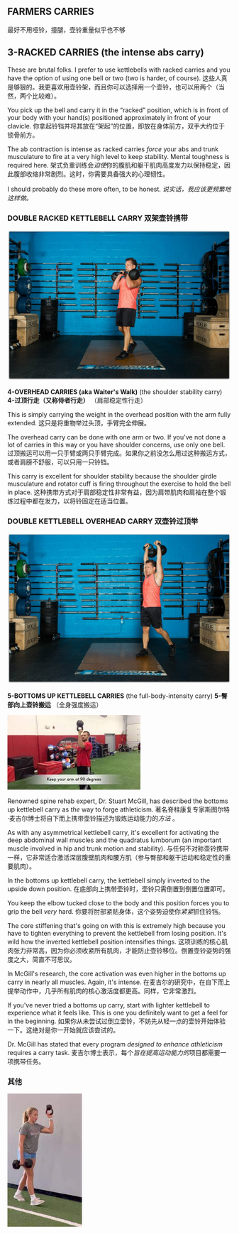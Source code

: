## **FARMERS CARRIES** 

最好不用哑铃，撞腿，壶铃重量似乎也不够

## **3-RACKED CARRIES** (the intense abs carry)

These are brutal folks. I prefer to use kettlebells with racked carries and you have the option of using one bell or two (two is harder, of course).
这些人真是够狠的。我更喜欢用壶铃架，而且你可以选择用一个壶铃，也可以用两个（当然，两个比较难）。

You pick up the bell and carry it in the “racked” position, which is in front of your body with your hand(s) positioned approximately in front of your clavicle.
你拿起铃铛并将其放在“架起”的位置，即放在身体前方，双手大约位于锁骨前方。

The ab contraction is intense as racked carries *force* your abs and trunk musculature to fire at a very high level to keep stability. Mental toughness is required here.
架式负重训练会*迫使*你的腹肌和躯干肌肉高度发力以保持稳定，因此腹部收缩非常剧烈。这时，你需要具备强大的心理韧性。

I should probably do these more often, to be honest.
*说实话，我应该更频繁地这样做。*

### **DOUBLE RACKED KETTLEBELL CARRY 双架壶铃携带**

![img](../images/Racked.jpg)

**4-OVERHEAD CARRIES (aka Waiter's Walk)** (the shoulder stability carry)
**4-过顶行走（又称侍者行走）** （肩部稳定性行走）

This is simply carrying the weight in the overhead position with the arm fully extended.
这只是将重物举过头顶，手臂完全伸展。

The overhead carry can be done with one arm or two. If you've not done a lot of carries in this way or you have shoulder concerns, use only one bell.
过顶搬运可以用一只手臂或两只手臂完成。如果你之前没怎么用过这种搬运方式，或者肩膀不舒服，可以只用一只铃铛。

This carry is excellent for shoulder stability because the shoulder girdle musculature and rotator cuff is firing throughout the exercise to hold the bell in place.
这种携带方式对于肩部稳定性非常有益，因为肩带肌肉和肩袖在整个锻炼过程中都在发力，以将铃固定在适当位置。

### **DOUBLE KETTLEBELL OVERHEAD CARRY 双壶铃过顶举**

![img](../images/DB-OH-Carries.jpg)

**5-BOTTOMS UP KETTLEBELL CARRIES** (the full-body-intensity carry)
**5-臀部向上壶铃搬运** （全身强度搬运）

![Bottoms Up KB Carry - YouTube](../images/images.jpeg)

Renowned spine rehab expert, Dr. Stuart McGill, has described the bottoms up kettlebell carry as *the* way to forge athleticism.
著名脊柱康复专家斯图尔特·麦吉尔博士将自下而上携带壶铃描述为锻炼运动能力的*方法* 。

As with any asymmetrical kettlebell carry, it's excellent for activating the deep abdominal wall muscles and the quadratus lumborum (an important muscle involved in hip and trunk motion and stability).
与任何不对称壶铃携带一样，它非常适合激活深层腹壁肌肉和腰方肌（参与臀部和躯干运动和稳定性的重要肌肉）。

In the bottoms up kettlebell carry, the kettlebell simply inverted to the upside down position.
在底部向上携带壶铃时，壶铃只需倒置到倒置位置即可。

You keep the elbow tucked close to the body and this position forces you to grip the bell *very* hard.
你要将肘部紧贴身体，这个姿势迫使你*紧紧*抓住铃铛。

The core stiffening that's going on with this is extremely high because you have to tighten everything to prevent the kettlebell from losing position. It's wild how the inverted kettlebell position intensifies things.
这项训练的核心肌肉张力非常高，因为你必须收紧所有肌肉，才能防止壶铃移位。倒置壶铃姿势的强度之大，简直不可思议。

In McGill's research, the core activation was even higher in the bottoms up carry in nearly all muscles. Again, it's intense.
在麦吉尔的研究中，在自下而上提举动作中，几乎所有肌肉的核心激活度都更高。同样，它非常激烈。

If you've never tried a bottoms up carry, start with lighter kettlebell to experience what it feels like. This is one you definitely want to get a feel for in the beginning.
如果你从未尝试过倒立壶铃，不妨先从轻一点的壶铃开始体验一下。这绝对是你一开始就应该尝试的。

Dr. McGill has stated that every program *designed to enhance athleticism* requires a carry task.
麦吉尔博士表示，每个*旨在提高运动能力的*项目都需要一项携带任务。



### 其他

![Keeping the Shoulder Healthy!The Bottom's Up Kettlebell Carry is a ...](../images/images-1753882409348-7.jpeg)